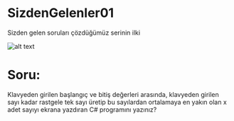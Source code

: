 # SizdenGelenler01
Sizden gelen soruları çözdüğümüz serinin ilki

![alt text](https://i2.wp.com/saitorhan.com/wp-content/uploads/2019/11/ortalama-sayi.jpg?w=480 "Ortalama")

# Soru:
Klavyeden girilen başlangıç ve bitiş değerleri arasında, klavyeden girilen sayı kadar rastgele tek sayı üretip bu sayılardan ortalamaya en yakın olan x adet sayıyı ekrana yazdıran C# programını yazınız?
